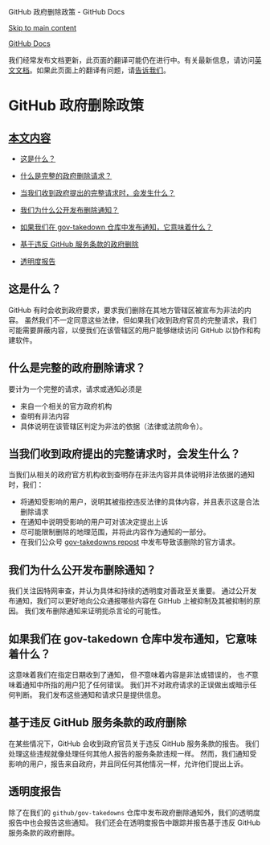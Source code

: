 GitHub 政府删除政策 - GitHub Docs

[Skip to main content](#main-content)

[](/cn)[GitHub Docs](/cn)

我们经常发布文档更新，此页面的翻译可能仍在进行中。有关最新信息，请访问[英文文档](/en)。如果此页面上的翻译有问题，请[告诉我们](https://github.com/contact?form[subject]=translation%20issue%20on%20docs.github.com&form[comments]=)。

GitHub 政府删除政策
==========

[本文内容](/site-policy/other-site-policies/github-government-takedown-policy#in-this-article)
----------

* [这是什么？](#what-is-this)

* [什么是完整的政府删除请求？](#what-is-a-complete-government-takedown-request)

* [当我们收到政府提出的完整请求时，会发生什么？](#what-happens-when-we-receive-a-complete-takedown-request-from-a-government)

* [我们为什么公开发布删除通知？](#why-do-we-publicly-post-takedown-notices)

* [如果我们在 gov-takedown 仓库中发布通知，它意味着什么？](#what-does-it-mean-if-we-post-a-notice-in-our-gov-takedowns-repository)

* [基于违反 GitHub 服务条款的政府删除](#government-takedowns-based-on-violations-of-githubs-terms-of-service)

* [透明度报告](#transparency-reporting)

[](#what-is-this)这是什么？
----------

GitHub 有时会收到政府要求，要求我们删除在其地方管辖区被宣布为非法的内容。 虽然我们不一定同意这些法律，但如果我们收到政府官员的完整请求，我们可能需要屏蔽内容，以便我们在该管辖区的用户能够继续访问 GitHub 以协作和构建软件。

[](#what-is-a-complete-government-takedown-request)什么是完整的政府删除请求？
----------

要计为一个完整的请求，请求或通知必须是

* 来自一个相关的官方政府机构
* 查明有非法内容
* 具体说明在该管辖区判定为非法的依据（法律或法院命令）。

[](#what-happens-when-we-receive-a-complete-takedown-request-from-a-government)当我们收到政府提出的完整请求时，会发生什么？
----------

当我们从相关的政府官方机构收到查明存在非法内容并具体说明非法依据的通知时，我们：

* 将通知受影响的用户，说明其被指控违反法律的具体内容，并且表示这是合法删除请求
* 在通知中说明受影响的用户可对该决定提出上诉
* 尽可能限制删除的地理范围，并将此内容作为通知的一部分。
* 在我们公众号 [gov-takedowns repost](https://github.com/github/gov-takedowns) 中发布导致该删除的官方请求。

[](#why-do-we-publicly-post-takedown-notices)我们为什么公开发布删除通知？
----------

我们关注因特网审查，并认为具体和持续的透明度对善政至关重要。 通过公开发布通知，我们可以更好地向公众通报哪些内容在 GitHub 上被抑制及其被抑制的原因。 我们发布删除通知来证明扼杀言论的可能性。

[](#what-does-it-mean-if-we-post-a-notice-in-our-gov-takedowns-repository)如果我们在 gov-takedown 仓库中发布通知，它意味着什么？
----------

这意味着我们在指定日期收到了通知， 但*不*意味着内容是非法或错误的， 也*不*意味着通知中所指的用户犯了任何错误。 我们并不对政府请求的正误做出或暗示任何判断。 我们发布这些通知和请求只是提供信息。

[](#government-takedowns-based-on-violations-of-githubs-terms-of-service)基于违反 GitHub 服务条款的政府删除
----------

在某些情况下，GitHub 会收到政府官员关于违反 GitHub 服务条款的报告。 我们处理这些违规就像处理任何其他人报告的服务条款违规一样。 然而，我们通知受影响的用户，报告来自政府，并且同任何其他情况一样，允许他们提出上诉。

[](#transparency-reporting)透明度报告
----------

除了在我们的 `github/gov-takedowns` 仓库中发布政府删除通知外，我们的透明度报告中也会报告这些通知。 我们还会在透明度报告中跟踪并报告基于违反 GitHub 服务条款的政府删除。
